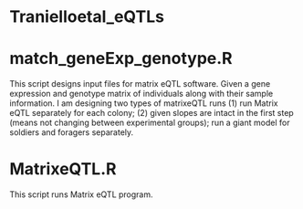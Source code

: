 # Tranielloetal_eQTLs

# match_geneExp_genotype.R

This script designs input files for matrix eQTL software.
Given a gene expression and genotype matrix of individuals along with their sample information.
I am designing two types of matrixeQTL runs (1) run Matrix eQTL separately for each colony; 
(2) given slopes are intact in the first step (means not changing between experimental groups); run 
a giant model for soldiers and foragers separately.

# MatrixeQTL.R 

This script runs Matrix eQTL program.
